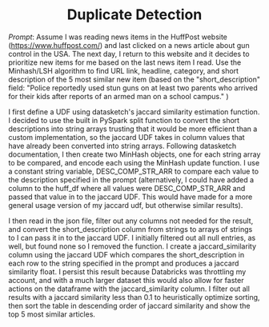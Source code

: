 <h1 style="text-align: center;">
Duplicate Detection
</h1>

<i>Prompt</i>: Assume I was reading news items in the HuffPost website (https://www.huffpost.com/) and last clicked on a news article about gun control in the USA. The next day, I return to this website and it decides to prioritize new items for me based on the last news item I read. Use the Minhash/LSH algorithm to find URL link, headline, category, and short description of the 5 most similar new item (based on the "short_description" field: "Police reportedly used stun guns on at least two parents who arrived for their kids after reports of an armed man on a school campus." )

I first define a UDF using datasketch's jaccard similarity estimation function. I decided to use the built in PySpark split function to convert the short descriptions into string arrays trusting that it would be more efficient than a custom implementation, so the jaccard UDF takes in column values that have already been converted into string arrays. Following datasketch documentation, I then create two MinHash objects, one for each string array to be compared, and encode each using the MinHash update function. I use a constant string variable, DESC_COMP_STR_ARR to compare each value to the description specified in the prompt (alternatively, I could have added a column to the huff_df where all values were DESC_COMP_STR_ARR and passed that value in to the jaccard UDF. This would have made for a more general usage version of my jaccard udf, but otherwise similar results).

I then read in the json file, filter out any columns not needed for the result, and convert the short_description column from strings to arrays of strings to I can pass it in to the jaccard UDF. I initially filtered out all null entries, as well, but found none so I removed the function. I create a jaccard_similarity column using the jaccard UDF which compares the short_description in each row to the string specified in the prompt and produces a jaccard similarity float. I persist this result because Databricks was throttling my account, and with a much larger dataset this would also allow for faster actions on the dataframe with the jaccard_similarity column. I filter out all results with a jaccard similarity less than 0.1 to heuristically optimize sorting, then sort the table in descending order of jaccard similarity and show the top 5 most similar articles.